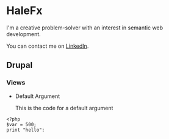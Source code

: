 # HaleFx
I'm a creative problem-solver with an interest in semantic web development.

You can contact me on [LinkedIn](https://www.linkedin.com/in/halefx).
## Drupal
### Views
- Default Argument

    This is the code for a default argument
```injectablephp
<?php
$var = 500;
print "hello":
```
